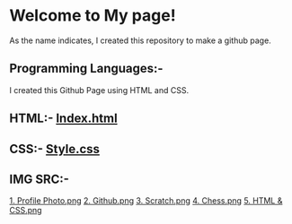 # Welcome to My page!
As the name indicates, I created this repository to make a github page.
## Programming Languages:-
I created this Github Page using HTML and CSS.
## HTML:- <a href="https://github.com/Srinivaasan27/Srinivaasan27.github.io/blob/main/index.html">Index.html</a>

## CSS:- <a href="https://github.com/Srinivaasan27/Srinivaasan27.github.io/blob/main/style.css">Style.css</a>

## IMG SRC:-
<a href="https://github.com/Srinivaasan27/Srinivaasan27.github.io/blob/main/Profile%20Photo.PNG">
    1. Profile Photo.png</a>
    <a href="https://github.com/Srinivaasan27/Srinivaasan27.github.io/blob/main/Github.PNG">
    2. Github.png</a>
    <a href="https://github.com/Srinivaasan27/Srinivaasan27.github.io/blob/main/Scratch.PNG">
    3. Scratch.png</a>
    <a href="https://github.com/Srinivaasan27/Srinivaasan27.github.io/blob/main/Chess.PNG">
    4. Chess.png</a>
    <a href="https://github.com/Srinivaasan27/Srinivaasan27.github.io/blob/main/HTML%26CSS.PNG">
    5. HTML & CSS.png</a>
